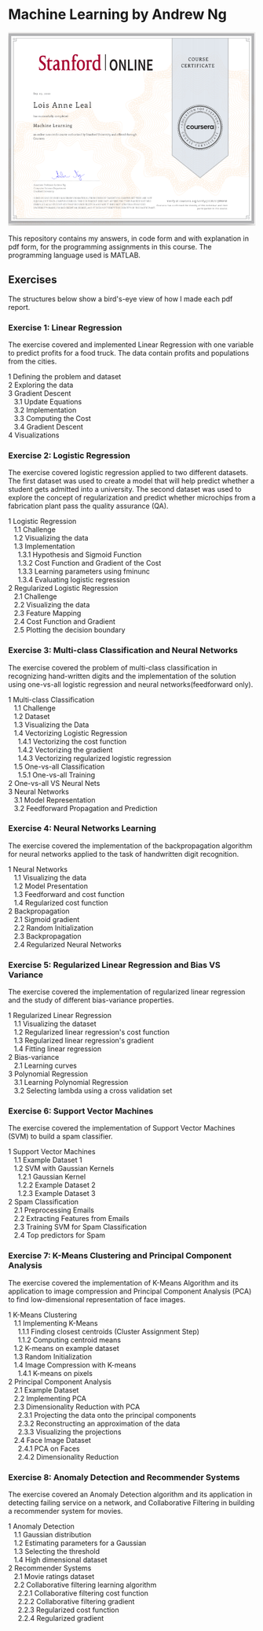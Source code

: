 # Machine Learning by Andrew Ng 
![Scholarship Email](/assets/ml-cert.png)

This repository contains my answers, in code form and with explanation in pdf form, for the programming assignments in this course. The programming language used is MATLAB.

## Exercises 
The structures below show a bird's-eye view of how I made each pdf report.

### Exercise 1: Linear Regression
The exercise covered and implemented Linear Regression with one variable to predict profits for a food truck. 
The data contain profits and populations from the cities.

1 Defining the problem and dataset <br>
2 Exploring the data <br>
3 Gradient Descent <br>
&nbsp;&nbsp; 3.1 Update Equations <br>
&nbsp;&nbsp; 3.2 Implementation <br>
&nbsp;&nbsp; 3.3 Computing the Cost <br>
&nbsp;&nbsp; 3.4 Gradient Descent <br>
4 Visualizations <br>

### Exercise 2: Logistic Regression
The exercise covered logistic regression applied to two different datasets. The first dataset was used to create a model that will help predict whether a student gets admitted into a university. The second dataset was used to explore the concept of regularization and predict whether microchips from a fabrication plant pass the quality assurance (QA).

1 Logistic Regression <br>
&nbsp;&nbsp; 1.1 Challenge <br>
&nbsp;&nbsp; 1.2 Visualizing the data <br>
&nbsp;&nbsp; 1.3 Implementation <br>
&nbsp;&nbsp;&nbsp;&nbsp; 1.3.1 Hypothesis and Sigmoid Function <br>
&nbsp;&nbsp;&nbsp;&nbsp; 1.3.2 Cost Function and Gradient of the Cost <br>
&nbsp;&nbsp;&nbsp;&nbsp; 1.3.3 Learning parameters using fminunc <br>
&nbsp;&nbsp;&nbsp;&nbsp; 1.3.4 Evaluating logistic regression <br>
2 Regularized Logistic Regression <br>
&nbsp;&nbsp; 2.1 Challenge <br>
&nbsp;&nbsp; 2.2 Visualizing the data <br>
&nbsp;&nbsp; 2.3 Feature Mapping <br>
&nbsp;&nbsp; 2.4 Cost Function and Gradient <br>
&nbsp;&nbsp; 2.5 Plotting the decision boundary <br>

### Exercise 3: Multi-class Classification and Neural Networks
The exercise covered the problem of multi-class classification in recognizing hand-written digits and the implementation of the solution using one-vs-all logistic regression and neural networks(feedforward only). 

1 Multi-class Classification <br>
&nbsp;&nbsp; 1.1 Challenge <br>
&nbsp;&nbsp; 1.2 Dataset <br>
&nbsp;&nbsp; 1.3 Visualizing the Data <br>
&nbsp;&nbsp; 1.4 Vectorizing Logistic Regression <br>
&nbsp;&nbsp;&nbsp;&nbsp; 1.4.1 Vectorizing the cost function <br>
&nbsp;&nbsp;&nbsp;&nbsp; 1.4.2 Vectorizing the gradient <br>
&nbsp;&nbsp;&nbsp;&nbsp; 1.4.3 Vectorizing regularized logistic regression <br>
&nbsp;&nbsp; 1.5 One-vs-all Classification <br>
&nbsp;&nbsp;&nbsp;&nbsp; 1.5.1 One-vs-all Training <br>
2 One-vs-all VS Neural Nets <br> 
3 Neural Networks <br>
&nbsp;&nbsp; 3.1 Model Representation <br>
&nbsp;&nbsp; 3.2 Feedforward Propagation and Prediction <br>

### Exercise 4: Neural Networks Learning
The exercise covered the implementation of the backpropagation algorithm for neural networks applied to the task of handwritten digit recognition. 

1 Neural Networks <br>
&nbsp;&nbsp; 1.1 Visualizing the data <br>
&nbsp;&nbsp; 1.2 Model Presentation <br>
&nbsp;&nbsp; 1.3 Feedforward and cost function <br>
&nbsp;&nbsp; 1.4 Regularized cost function <br>
2 Backpropagation <br>
&nbsp;&nbsp; 2.1 Sigmoid gradient <br>
&nbsp;&nbsp; 2.2 Random Initialization <br>
&nbsp;&nbsp; 2.3 Backpropagation <br>
&nbsp;&nbsp; 2.4 Regularized Neural Networks <br>

### Exercise 5: Regularized Linear Regression and Bias VS Variance
The exercise covered the implementation of regularized linear regression and the study of different bias-variance properties.

1 Regularized Linear Regression <br>
&nbsp;&nbsp; 1.1 Visualizing the dataset <br>
&nbsp;&nbsp; 1.2 Regularized linear regression's cost function <br>
&nbsp;&nbsp; 1.3 Regularized linear regression's gradient <br>
&nbsp;&nbsp; 1.4 Fitting linear regression <br>
2 Bias-variance <br>
&nbsp;&nbsp; 2.1 Learning curves <br>
3 Polynomial Regression <br>
&nbsp;&nbsp; 3.1 Learning Polynomial Regression <br>
&nbsp;&nbsp; 3.2 Selecting lambda using a cross validation set <br>

### Exercise 6: Support Vector Machines
The exercise covered the implementation of Support Vector Machines (SVM) to build a spam classifier.

1 Support Vector Machines <br>
&nbsp;&nbsp; 1.1 Example Dataset 1 <br>
&nbsp;&nbsp; 1.2 SVM with Gaussian Kernels <br>
&nbsp;&nbsp;&nbsp;&nbsp; 1.2.1 Gaussian Kernel <br>
&nbsp;&nbsp;&nbsp;&nbsp; 1.2.2 Example Dataset 2 <br>
&nbsp;&nbsp;&nbsp;&nbsp; 1.2.3 Example Dataset 3 <br>
2 Spam Classification <br>
&nbsp;&nbsp; 2.1 Preprocessing Emails <br>
&nbsp;&nbsp; 2.2 Extracting Features from Emails <br>
&nbsp;&nbsp; 2.3 Training SVM for Spam Classification <br>
&nbsp;&nbsp; 2.4 Top predictors for Spam <br>

### Exercise 7: K-Means Clustering and Principal Component Analysis
The exercise covered the implementation of K-Means Algorithm and its application to image compression and Principal Component Analysis (PCA) to find low-dimensional representation of face images.

1 K-Means Clustering <br>
&nbsp;&nbsp; 1.1 Implementing K-Means <br>
&nbsp;&nbsp;&nbsp;&nbsp; 1.1.1 Finding closest centroids (Cluster Assignment Step) <br>
&nbsp;&nbsp;&nbsp;&nbsp; 1.1.2 Computing centroid means <br>
&nbsp;&nbsp; 1.2 K-means on example dataset <br>
&nbsp;&nbsp; 1.3 Random Initialization <br>
&nbsp;&nbsp; 1.4 Image Compression with K-means <br>
&nbsp;&nbsp;&nbsp;&nbsp; 1.4.1 K-means on pixels <br>
2 Principal Component Analysis <br>
&nbsp;&nbsp; 2.1 Example Dataset <br>
&nbsp;&nbsp; 2.2 Implementing PCA <br>
&nbsp;&nbsp; 2.3 Dimensionality Reduction with PCA <br>
&nbsp;&nbsp;&nbsp;&nbsp; 2.3.1 Projecting the data onto the principal components <br>
&nbsp;&nbsp;&nbsp;&nbsp; 2.3.2 Reconstructing an approximation of the data <br>
&nbsp;&nbsp;&nbsp;&nbsp; 2.3.3 Visualizing the projections <br>
&nbsp;&nbsp; 2.4 Face Image Dataset <br>
&nbsp;&nbsp;&nbsp;&nbsp; 2.4.1 PCA on Faces <br>
&nbsp;&nbsp;&nbsp;&nbsp; 2.4.2 Dimensionality Reduction <br>

### Exercise 8: Anomaly Detection and Recommender Systems
The exercise covered an Anomaly Detection algorithm and its application in detecting failing service on a network, and Collaborative Filtering in building a recommender system for movies.

1 Anomaly Detection <br>
&nbsp;&nbsp; 1.1 Gaussian distribution <br>
&nbsp;&nbsp; 1.2 Estimating parameters for a Gaussian <br>
&nbsp;&nbsp; 1.3 Selecting the threshold <br>
&nbsp;&nbsp; 1.4 High dimensional dataset <br>
2 Recommender Systems <br>
&nbsp;&nbsp; 2.1 Movie ratings dataset <br>
&nbsp;&nbsp; 2.2 Collaborative filtering learning algorithm <br>
&nbsp;&nbsp;&nbsp;&nbsp; 2.2.1 Collaborative filtering cost function <br>
&nbsp;&nbsp;&nbsp;&nbsp; 2.2.2 Collaborative filtering gradient <br>
&nbsp;&nbsp;&nbsp;&nbsp; 2.2.3 Regularized cost function <br>
&nbsp;&nbsp;&nbsp;&nbsp; 2.2.4 Regularized gradient <br>
